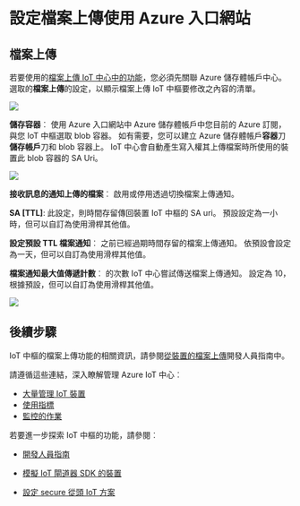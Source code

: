 <properties
     pageTitle="使用 [Azure 入口網站設定檔案上傳 |Microsoft Azure"
     description="概略瞭解如何設定使用 Azure 入口網站的檔案上傳"
     services="iot-hub"
     documentationCenter=""
     authors="dominicbetts"
     manager="timlt"
     editor=""/>

<tags
     ms.service="iot-hub"
     ms.devlang="na"
     ms.topic="article"
     ms.tgt_pltfrm="na"
     ms.workload="na"
     ms.date="09/30/2016"
     ms.author="dobett"/>

# <a name="configure-file-uploads-using-the-azure-portal"></a>設定檔案上傳使用 Azure 入口網站

## <a name="file-upload"></a>檔案上傳

若要使用的[檔案上傳 IoT 中心中的功能][lnk-upload]，您必須先關聯 Azure 儲存體帳戶中心。 選取的**檔案上傳**的設定，以顯示檔案上傳 IoT 中樞要修改之內容的清單。

![][13]

**儲存容器**︰ 使用 Azure 入口網站中 Azure 儲存體帳戶中您目前的 Azure 訂閱，與您 IoT 中樞選取 blob 容器。 如有需要，您可以建立 Azure 儲存體帳戶**容器**刀**儲存帳戶**刀和 blob 容器上。 IoT 中心會自動產生寫入權其上傳檔案時所使用的裝置此 blob 容器的 SA Uri。

![][14]

**接收訊息的通知上傳的檔案**︰ 啟用或停用透過切換檔案上傳通知。

**SA [TTL]**: 此設定，則時間存留傳回裝置 IoT 中樞的 SA uri。 預設設定為一小時，但可以自訂為使用滑桿其他值。

**設定預設 TTL 檔案通知**︰ 之前已經過期時間存留的檔案上傳通知。 依預設會設定為一天，但可以自訂為使用滑桿其他值。

**檔案通知最大值傳遞計數**︰ 的次數 IoT 中心嘗試傳送檔案上傳通知。 設定為 10，根據預設，但可以自訂為使用滑桿其他值。

![][15]

## <a name="next-steps"></a>後續步驟

IoT 中樞的檔案上傳功能的相關資訊，請參閱[從裝置的檔案上傳][lnk-upload]開發人員指南中。

請遵循這些連結，深入瞭解管理 Azure IoT 中心︰

- [大量管理 IoT 裝置][lnk-bulk]
- [使用指標][lnk-metrics]
- [監控的作業][lnk-monitor]

若要進一步探索 IoT 中樞的功能，請參閱︰

- [開發人員指南][lnk-devguide]
- [模擬 IoT 閘道器 SDK 的裝置][lnk-gateway]
- [設定 secure 從頭 IoT 方案][lnk-securing]


  [13]: ./media/iot-hub-configure-file-upload/file-upload-settings.png
  [14]: ./media/iot-hub-configure-file-upload/file-upload-container-selection.png
  [15]: ./media/iot-hub-configure-file-upload/file-upload-selected-container.png

[lnk-upload]: iot-hub-devguide-file-upload.md

[lnk-bulk]: iot-hub-bulk-identity-mgmt.md
[lnk-metrics]: iot-hub-metrics.md
[lnk-monitor]: iot-hub-operations-monitoring.md

[lnk-devguide]: iot-hub-devguide.md
[lnk-gateway]: iot-hub-linux-gateway-sdk-simulated-device.md
[lnk-securing]: iot-hub-security-ground-up.md